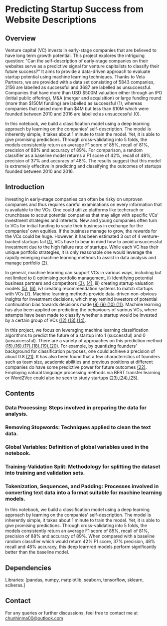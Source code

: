 # Predicting Startup Success from Website Descriptions

## Overview

Venture capital (VC) invests in early-stage companies that are believed to have long term growth potential. This project explores the intriguing question: "Can the self-description of early-stage companies on their websites serve as a predictive signal for venture capitalists to classify their future success?" It aims to provide a data-driven approach to evaluate startup potential using machine learning techniques. Thanks to Vela Partners, we are provided with a data set consisting of 5843 companies, 2156 are labelled as successful and 3687 are labelled as unsuccessful. Companies that have more than USD $500M valuation either through an IPO (initial public offering), M&A (merger and acquisition) or large funding round (more than $150M funding) are labelled as successful (1), whereas companies that raised more than $4M but less than $10M which were founded between 2010 and 2016 are labelled as unsuccessful (0). 

In this notebook, we build a classification model using a deep learning approach by learning on the companies' self-description. The model is inherently simple, it takes about 1 minute to train the model. Yet, it is able to give promising predictions. Through cross-validating into 5 folds, the models consistently return an average F1 score of 85%, recall of 81%, precision of 88% and accuracy of 89%. For comparison, a random classifier as a baseline model returns a F1 score of 42%, recall of 48%, precision of 37% and accuracy of 48%. The results suggest that this model is extremely effecitve in predicting and classifying the outcomes of startups founded between 2010 and 2016. 

## Introduction

Investing in early-stage companies can often be risky on unproven companies and thus requires careful examinations on every information that is available to the VCs. One could utilize platforms like techcruch or crunchbase to scout potential companies that may align with specific VCs’ investment strategies and interests. New and young companies often turn to VCs for initial funding to scale their business in exchange for the companies’ own equities. If the business manage to grow, the rewards for the VCs could be huge. However, it has been estimated 3 out of 4 venture-backed startups fail [(1)](https://www.wsj.com/articles/SB10000872396390443720204578004980476429190), VCs have to bear in mind how to avoid unsuccessful investment due to the high failure rate of startups. While each VC has their unique portfolio strategies, it is only reasonable one would leverage the rapidly emerging machine learning methods to assist in data analysis and manage portfolio [(2)](https://francesco-ai.medium.com/artificial-intelligence-and-venture-capital-af5ada4003b1).

In general, machine learning can support VCs in various ways, including but not limited to i) optimising portfolio management, ii) identifying potential business partners and competitors [(3)](https://github.com/velapartners/weave), [(4)](https://github.com/velapartners/midas_touch_v2), iii) creating startup valuation models [(5)](http://cs230.stanford.edu/projects_fall_2020/reports/55791766.pdf), [(6)](https://doi.org/10.1007/978-3-030-72113-8_12), iv) creating recommendation systems to match startups with VCs [(7)](https://doi.org/https://doi.org/10.1016/j.ins.2019.11.045). Machine learning methods provide data-driven non-obvious insights for investment decisions, which may remind investors of potential continuation bias towards decisions made [(8)](https://techcrunch.com/2015/09/24/the-surprising-bias-of-venture-capital-decision-making/),[(9)](https://doi.org/10.1177/0971355713490818),[(10)](https://doi.org/http://dx.doi.org/10.2139/ssrn.3163955),[(11)](https://doi.org/http://dx.doi.org/10.2139/ssrn.4135861). Machine learning has also been applied on predicting the behaviours of various VCs, where attempts have been made to classify whether a startup would be invested by a certain group of VCs [(12)](https://github.com/velapartners/proxy-v2),[(13)](https://github.com/velapartners/proxy-v3),[(14)](https://github.com/velapartners/Proxy-v1).

In this project, we focus on leveraging machine learning classification algorithms to predict the future of a startup into 1 (successful) and 0 (unsuccessful). There are a variety of approaches on this prediction method [(15)](https://www.imperial.ac.uk/media/imperial-college/faculty-of-natural-sciences/department-of-mathematics/math-finance/HENGSTBERGER_THOMAS_01822754.pdf),[(16)](https://doi.org/10.1109/ACCESS.2019.2938659),[(17)](https://doi.org/https://doi.org/10.1016/j.jfds.2021.04.001),[(18)](https://doi.org/https://doi.org/10.1016/j.jfds.2021.04.001),[(19)](https://doi.org/10.48550/ARXIV.2210.14195),[(20)](https://github.com/velapartners/moneyball-temporal-v1). For example, by quantizing founders’ background for classification purposes, one could achieve a precision of about 0.8 [(21)](https://github.com/velapartners/moneyball-v2/blob/main/Vela_Partners_Project.pdf). It has also been found that a few characteristics of founders such as team size, academic abilities and previous positions at different companies do have some predictive power for future outcomes [(22)](https://doi.org/https://doi.org/10.1016/j.jfineco.2009.11.001). Employing natural language processing methods via BERT transfer learning or Word2Vec could also be seen to study startups [(23)](https://github.com/velapartners/maverick),[(24)](https://github.com/velapartners/twins-v2),[(25)](https://github.com/velapartners/moneyball-v3).


## Contents

### Data Processing: Steps involved in preparing the data for analysis.
### Removing Stopwords: Techniques applied to clean the text data.
### Global Variables: Definition of global variables used in the notebook.
### Training-Validation Split: Methodology for splitting the dataset into training and validation sets.
### Tokenization, Sequences, and Padding: Processes involved in converting text data into a format suitable for machine learning models.

In this notebook, we build a classification model using a deep learning approach by learning on the companies' self-description. The model is inherently simple, it takes about 1 minute to train the model. Yet, it is able to give promising predictions. Through cross-validating into 5 folds, the models consistently return an average F1 score of 85%, recall of 81%, precision of 88% and accuracy of 89%. When compared with a baseline random classifier which would return 42% F1 score, 37% precision, 48% recall and 48% accuracy, this deep learnred models perform significantly better than the baseline model.

## Dependencies
Libraries: [pandas, numpy, matplotlib, seaborn, tensorflow, sklearn, scikeras.]

## Contact
For any queries or further discussions, feel free to contact me at chunhinma00@outlook.com
